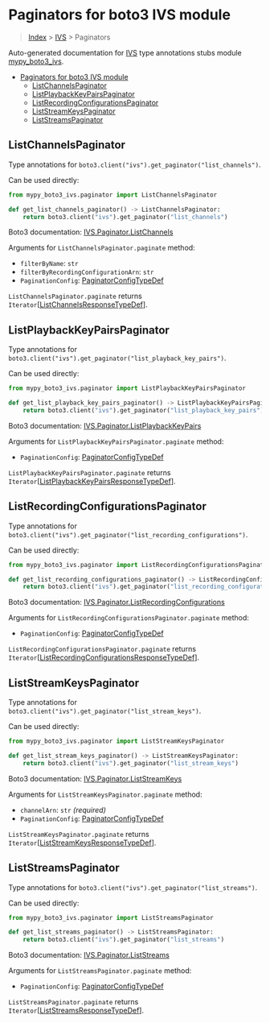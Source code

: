# Paginators for boto3 IVS module

> [Index](..) > [IVS](.) > Paginators

Auto-generated documentation for
[IVS](https://boto3.amazonaws.com/v1/documentation/api/1.17.71/reference/services/ivs.html#IVS)
type annotations stubs module
[mypy_boto3_ivs](https://pypi.org/project/mypy-boto3-ivs/).

- [Paginators for boto3 IVS module](#paginators-for-boto3-ivs-module)
  - [ListChannelsPaginator](#listchannelspaginator)
  - [ListPlaybackKeyPairsPaginator](#listplaybackkeypairspaginator)
  - [ListRecordingConfigurationsPaginator](#listrecordingconfigurationspaginator)
  - [ListStreamKeysPaginator](#liststreamkeyspaginator)
  - [ListStreamsPaginator](#liststreamspaginator)

## ListChannelsPaginator

Type annotations for `boto3.client("ivs").get_paginator("list_channels")`.

Can be used directly:

```python
from mypy_boto3_ivs.paginator import ListChannelsPaginator

def get_list_channels_paginator() -> ListChannelsPaginator:
    return boto3.client("ivs").get_paginator("list_channels")
```

Boto3 documentation:
[IVS.Paginator.ListChannels](https://boto3.amazonaws.com/v1/documentation/api/1.17.71/reference/services/ivs.html#IVS.Paginator.ListChannels)

Arguments for `ListChannelsPaginator.paginate` method:

- `filterByName`: `str`
- `filterByRecordingConfigurationArn`: `str`
- `PaginationConfig`:
  [PaginatorConfigTypeDef](./type_defs.md#paginatorconfigtypedef)

`ListChannelsPaginator.paginate` returns
`Iterator`\[[ListChannelsResponseTypeDef](./type_defs.md#listchannelsresponsetypedef)\].

## ListPlaybackKeyPairsPaginator

Type annotations for
`boto3.client("ivs").get_paginator("list_playback_key_pairs")`.

Can be used directly:

```python
from mypy_boto3_ivs.paginator import ListPlaybackKeyPairsPaginator

def get_list_playback_key_pairs_paginator() -> ListPlaybackKeyPairsPaginator:
    return boto3.client("ivs").get_paginator("list_playback_key_pairs")
```

Boto3 documentation:
[IVS.Paginator.ListPlaybackKeyPairs](https://boto3.amazonaws.com/v1/documentation/api/1.17.71/reference/services/ivs.html#IVS.Paginator.ListPlaybackKeyPairs)

Arguments for `ListPlaybackKeyPairsPaginator.paginate` method:

- `PaginationConfig`:
  [PaginatorConfigTypeDef](./type_defs.md#paginatorconfigtypedef)

`ListPlaybackKeyPairsPaginator.paginate` returns
`Iterator`\[[ListPlaybackKeyPairsResponseTypeDef](./type_defs.md#listplaybackkeypairsresponsetypedef)\].

## ListRecordingConfigurationsPaginator

Type annotations for
`boto3.client("ivs").get_paginator("list_recording_configurations")`.

Can be used directly:

```python
from mypy_boto3_ivs.paginator import ListRecordingConfigurationsPaginator

def get_list_recording_configurations_paginator() -> ListRecordingConfigurationsPaginator:
    return boto3.client("ivs").get_paginator("list_recording_configurations")
```

Boto3 documentation:
[IVS.Paginator.ListRecordingConfigurations](https://boto3.amazonaws.com/v1/documentation/api/1.17.71/reference/services/ivs.html#IVS.Paginator.ListRecordingConfigurations)

Arguments for `ListRecordingConfigurationsPaginator.paginate` method:

- `PaginationConfig`:
  [PaginatorConfigTypeDef](./type_defs.md#paginatorconfigtypedef)

`ListRecordingConfigurationsPaginator.paginate` returns
`Iterator`\[[ListRecordingConfigurationsResponseTypeDef](./type_defs.md#listrecordingconfigurationsresponsetypedef)\].

## ListStreamKeysPaginator

Type annotations for `boto3.client("ivs").get_paginator("list_stream_keys")`.

Can be used directly:

```python
from mypy_boto3_ivs.paginator import ListStreamKeysPaginator

def get_list_stream_keys_paginator() -> ListStreamKeysPaginator:
    return boto3.client("ivs").get_paginator("list_stream_keys")
```

Boto3 documentation:
[IVS.Paginator.ListStreamKeys](https://boto3.amazonaws.com/v1/documentation/api/1.17.71/reference/services/ivs.html#IVS.Paginator.ListStreamKeys)

Arguments for `ListStreamKeysPaginator.paginate` method:

- `channelArn`: `str` *(required)*
- `PaginationConfig`:
  [PaginatorConfigTypeDef](./type_defs.md#paginatorconfigtypedef)

`ListStreamKeysPaginator.paginate` returns
`Iterator`\[[ListStreamKeysResponseTypeDef](./type_defs.md#liststreamkeysresponsetypedef)\].

## ListStreamsPaginator

Type annotations for `boto3.client("ivs").get_paginator("list_streams")`.

Can be used directly:

```python
from mypy_boto3_ivs.paginator import ListStreamsPaginator

def get_list_streams_paginator() -> ListStreamsPaginator:
    return boto3.client("ivs").get_paginator("list_streams")
```

Boto3 documentation:
[IVS.Paginator.ListStreams](https://boto3.amazonaws.com/v1/documentation/api/1.17.71/reference/services/ivs.html#IVS.Paginator.ListStreams)

Arguments for `ListStreamsPaginator.paginate` method:

- `PaginationConfig`:
  [PaginatorConfigTypeDef](./type_defs.md#paginatorconfigtypedef)

`ListStreamsPaginator.paginate` returns
`Iterator`\[[ListStreamsResponseTypeDef](./type_defs.md#liststreamsresponsetypedef)\].
